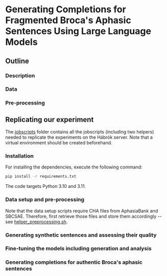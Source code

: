 # Generating Completions for Fragmented Broca's Aphasic Sentences Using Large Language Models

## Outline

### Description


### Data


### Pre-processing


## Replicating our experiment

The [jobscripts](https://github.com/sijbrenvv/Completions_for_Broca-s_aphasia/tree/main/jobscripts) folder contains all the jobscripts (including two helpers) needed to replicate the experiments on the Hábrók server. 
Note that a virtual environment should be created beforehand.

### Installation

For installing the dependencies, execute the following command:
```bash 
pip install -r requirements.txt 
```
The code targets Python 3.10 and 3.11.

### Data setup and pre-processing

Note that the data setup scripts require CHA files from AphasiaBank and SBCSAE. Therefore, first retrieve those files and store them accordingly -- see [helper_preprocessing.sh](https://github.com/sijbrenvv/Completions_for_Broca-s_aphasia/blob/main/jobscripts/helper_preprocessing.sh).

### Generating synthetic sentences and assessing their quality


### Fine-tuning the models including generation and analysis


### Generating completions for authentic Broca's aphasic sentences

